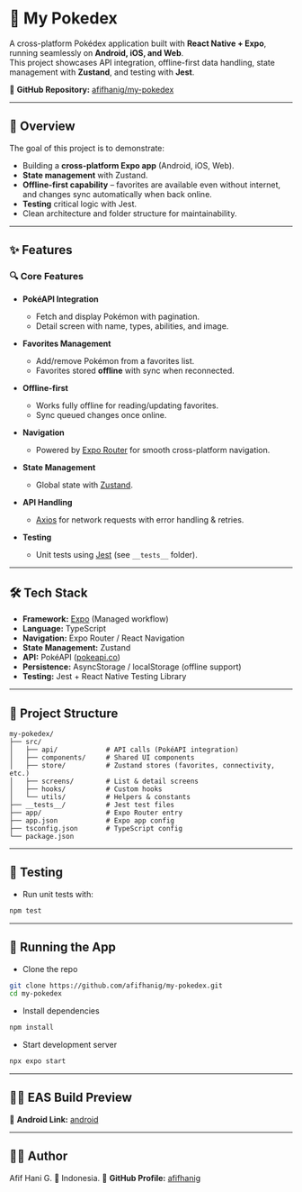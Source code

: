 # 📱 My Pokedex

A cross-platform Pokédex application built with **React Native + Expo**, running seamlessly on **Android, iOS, and Web**.  
This project showcases API integration, offline-first data handling, state management with **Zustand**, and testing with **Jest**.

🔗 **GitHub Repository:** [afifhanig/my-pokedex](https://github.com/afifhanig/my-pokedex)

---

## 🚀 Overview

The goal of this project is to demonstrate:

- Building a **cross-platform Expo app** (Android, iOS, Web).  
- **State management** with Zustand.  
- **Offline-first capability** – favorites are available even without internet, and changes sync automatically when back online.  
- **Testing** critical logic with Jest.  
- Clean architecture and folder structure for maintainability.

---

## ✨ Features

### 🔍 Core Features
- **PokéAPI Integration**  
  - Fetch and display Pokémon with pagination.  
  - Detail screen with name, types, abilities, and image.  

- **Favorites Management**  
  - Add/remove Pokémon from a favorites list.  
  - Favorites stored **offline** with sync when reconnected.  

- **Offline-first**  
  - Works fully offline for reading/updating favorites.  
  - Sync queued changes once online.  

- **Navigation**  
  - Powered by [Expo Router](https://expo.github.io/router) for smooth cross-platform navigation.  

- **State Management**  
  - Global state with [Zustand](https://zustand-demo.pmnd.rs/).  

- **API Handling**  
  - [Axios](https://axios-http.com/) for network requests with error handling & retries.  

- **Testing**  
  - Unit tests using [Jest](https://jestjs.io/) (see `__tests__` folder).  

---

## 🛠️ Tech Stack

- **Framework:** [Expo](https://expo.dev/) (Managed workflow)  
- **Language:** TypeScript  
- **Navigation:** Expo Router / React Navigation  
- **State Management:** Zustand  
- **API:** PokéAPI ([pokeapi.co](https://pokeapi.co/))  
- **Persistence:** AsyncStorage / localStorage (offline support)  
- **Testing:** Jest + React Native Testing Library  

---

## 📂 Project Structure

```plaintext
my-pokedex/
├── src/
│   ├── api/            # API calls (PokéAPI integration)
│   ├── components/     # Shared UI components
│   ├── store/          # Zustand stores (favorites, connectivity, etc.)
│   ├── screens/        # List & detail screens
│   ├── hooks/          # Custom hooks
│   └── utils/          # Helpers & constants
├── __tests__/          # Jest test files
├── app/                # Expo Router entry
├── app.json            # Expo app config
├── tsconfig.json       # TypeScript config
└── package.json
```

---

## 🧪 Testing
- Run unit tests with:
```bash
npm test
```

---

## 📲 Running the App
- Clone the repo
```bash
git clone https://github.com/afifhanig/my-pokedex.git
cd my-pokedex
```
- Install dependencies
```bash
npm install
```
- Start development server
```bash
npx expo start
```

---

## 👨‍💻 EAS Build Preview
🔗 **Android Link:** [android](https://expo.dev/artifacts/eas/6t4toPMYmom5CWrioVvAPJ.aab)

---

## 👨‍💻 Author
Afif Hani G.
📍 Indonesia.
🔗 **GitHub Profile:** [afifhanig](https://github.com/afifhanig)


